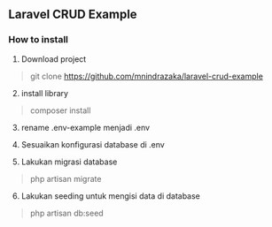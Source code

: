 ## Laravel CRUD Example

### How to install
1. Download project
> git clone https://github.com/mnindrazaka/laravel-crud-example

2. install library
> composer install

3. rename .env-example menjadi .env

4. Sesuaikan konfigurasi database di .env

5. Lakukan migrasi database
> php artisan migrate

6. Lakukan seeding untuk mengisi data di database
> php artisan db:seed